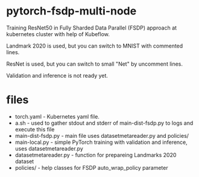 # pytorch-fsdp-multi-node

Training ResNet50 in Fully Sharded Data Parallel (FSDP) approach at kubernetes cluster with help of Kubeflow.

Landmark 2020 is used, but you can switch to MNIST with commented lines.

ResNet is used, but you can switch to small "Net" by uncomment lines.

Validation and inference is not ready yet.

# files

- torch.yaml - Kubernetes yaml file.
- a.sh - used to gather stdout and stderr of main-dist-fsdp.py to logs and execute this file
- main-dist-fsdp.py - main file uses datasetmetareader.py and policies/
- main-local.py - simple PyTorch training with validation and inference, uses datasetmetareader.py
- datasetmetareader.py - function for prepareing Landmarks 2020 dataset
- policies/ - help classes for FSDP auto_wrap_policy parameter
